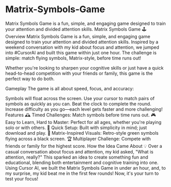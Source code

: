 # Matrix-Symbols-Game
Matrix Symbols Game is a fun, simple, and engaging game designed to train your attention and divided attention skills.
Matrix Symbols Game 🕹️
Overview
Matrix Symbols Game is a fun, simple, and engaging game designed to train your attention and divided attention skills. Inspired by a weekend conversation with my kid about focus and attention, we jumped into #CursorAI and built this game within just one hour. The challenge is simple: match flying symbols, Matrix-style, before time runs out!

Whether you're looking to sharpen your cognitive skills or just have a quick head-to-head competition with your friends or family, this game is the perfect way to do both.

Gameplay
The game is all about speed, focus, and accuracy:

Symbols will float across the screen.
Use your cursor to match pairs of symbols as quickly as you can.
Beat the clock to complete the round.
Increase difficulty as you go—each level gets faster and more challenging!
Features
🕰️ Timed Challenges: Match symbols before time runs out.
🎮 Easy to Learn, Hard to Master: Perfect for all ages, whether you're playing solo or with others.
🚀 Quick Setup: Built with simplicity in mind; just download and play.
👾 Matrix-Inspired Visuals: Retro-style green symbols flying across a black screen.
🏆 Multiplayer Challenge: Compete with friends or family for the highest score.
How the Idea Came About 💡
Over a casual conversation about focus and attention, my kid asked, "What is attention, really?" This sparked an idea to create something fun and educational, blending both entertainment and cognitive training into one. Using Cursor AI, we built the Matrix Symbols Game in under an hour, and, to my surprise, my kid beat me in the first few rounds! Now, it's your turn to test your focus!
